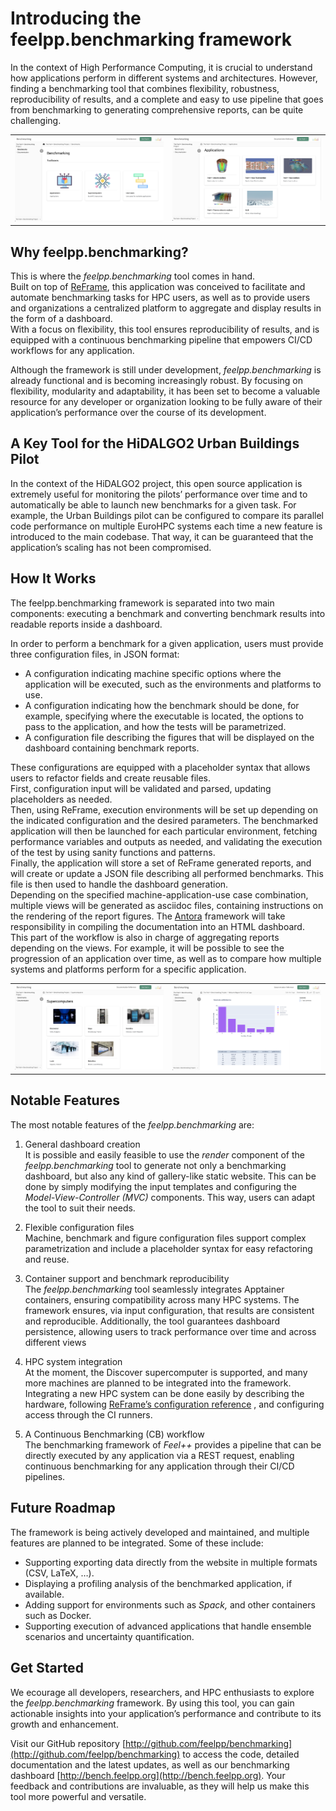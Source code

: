 # Introducing the feelpp.benchmarking framework

In the context of High Performance Computing, it is crucial to understand how applications perform in different systems and architectures. However, finding a benchmarking tool that combines flexibility, robustness, reproducibility of results, and a complete and easy to use pipeline that goes from benchmarking to generating comprehensive reports, can be quite challenging. 

|   |   |
| --- | --- |
| ![Benchmarking Dashboard](https://github.com/feelpp/blogs/blob/main/dasbhoard-base.png) | ![Benchmarking Applications](https://github.com/feelpp/blogs/blob/main/dashboard-applications.png) |

## Why feelpp.benchmarking?
This is where the *feelpp.benchmarking* tool comes in hand.    
Built on top of [ReFrame](https://reframe-hpc.readthedocs.io/en/stable/), this application was conceived to facilitate and automate benchmarking tasks for HPC users, as well as to provide users and organizations a centralized platform to aggregate and display results in the form of a dashboard.  
With a focus on flexibility, this tool ensures reproducibility of results, and is equipped with a continuous benchmarking pipeline that empowers CI/CD workflows for any application.

Although the framework is still under development, *feelpp.benchmarking* is already functional and is becoming increasingly robust. By focusing on flexibility, modularity and adaptability, it has been set to become a valuable resource for any developer or organization looking to be fully aware of their application’s performance over the course of its development.


## A Key Tool for the HiDALGO2 Urban Buildings Pilot

In the context of the HiDALGO2 project, this open source application is extremely useful for monitoring the pilots’ performance over time and to automatically be able to launch new benchmarks for a given task. For example, the Urban Buildings pilot can be configured to compare its parallel code performance on multiple EuroHPC systems each time a new feature is introduced to the main codebase. That way, it can be guaranteed that the application’s scaling has not been compromised.

## How It Works

The feelpp.benchmarking framework is separated into two main components: executing a benchmark and converting benchmark results into readable reports inside a dashboard. 

In order to perform a benchmark for a given application, users must provide three configuration files, in JSON format: 

- A configuration indicating machine specific options where the application will be executed, such as the environments and platforms to use.  
- A configuration indicating how the benchmark should be done, for example, specifying where the executable is located, the options to pass to the application, and how the tests will be parametrized.  
- A configuration file describing the figures that will be displayed on the dashboard containing benchmark reports.

These configurations are equipped with a placeholder syntax that allows users to refactor fields and create reusable files.  
First, configuration input will be validated and parsed, updating placeholders as needed.   
Then, using ReFrame, execution environments will be set up depending on the indicated configuration and the desired parameters. The benchmarked application will then be launched for each particular environment, fetching performance variables and outputs as needed, and validating the execution of the test by using sanity functions and patterns.   
Finally, the application will store a set of ReFrame generated reports, and will create or update a JSON file describing all performed benchmarks. This file is then used to handle the dashboard generation.  
Depending on the specified machine-application-use case combination, multiple views will be generated as asciidoc files, containing instructions on the rendering of the report figures. The [Antora](https://antora.org) framework will take responsibility in compiling the documentation into an HTML dashboard.   
This part of the workflow is also in charge of aggregating reports depending on the views. For example, it will be possible to see the progression of an application over time, as well as to compare how multiple systems and platforms perform for a specific application.

|   |   |
| --- | --- |
| ![Benchmarking Supercomputers](https://github.com/feelpp/blogs/blob/main/dashboard-supercomputers.png) | ![Benchmark Glimpse](https://github.com/feelpp/blogs/blob/main/dashboard-benchmark-glimpse.png) |

## Notable Features

The most notable features of the *feelpp.benchmarking* are:

1. General dashboard creation  
   It is possible and easily feasible to use the *render* component of the *feelpp.benchmarking* tool to generate not only a benchmarking dashboard, but also any kind of gallery-like static website. This can be done by simply modifying the input templates and configuring the *Model-View-Controller (MVC)* components. This way, users can adapt the tool to suit their needs.  
     
2. Flexible configuration files  
   Machine, benchmark and figure configuration files support complex parametrization and include a placeholder syntax for easy refactoring and reuse. 

3. Container support and benchmark reproducibility  
   The *feelpp.benchmarking* tool seamlessly integrates Apptainer containers, ensuring compatibility across many HPC systems. The framework ensures, via input configuration, that results are consistent and reproducible. Additionally, the tool guarantees dashboard persistence, allowing users to track performance over time and across different views

4. HPC system integration  
   At the moment, the Discover supercomputer is supported, and many more machines are planned to be integrated into the framework. Integrating a new HPC system can be done easily by describing the hardware, following [ReFrame’s configuration reference](https://reframe-hpc.readthedocs.io/en/stable/config_reference.html) , and configuring access through the CI runners.

5. A Continuous Benchmarking (CB) workflow  
   The benchmarking framework of *Feel++* provides a pipeline that can be directly executed by any application via a REST request, enabling continuous benchmarking for any application through their CI/CD pipelines.

## Future Roadmap

The framework is being actively developed and maintained, and multiple features are planned to be integrated. Some of these include: 

- Supporting exporting data directly from the website in multiple formats (CSV, LaTeX, …).   
- Displaying a profiling analysis of the benchmarked application, if available.  
- Adding support for environments such as *Spack,* and other containers such as Docker.  
- Supporting execution of advanced applications that handle ensemble scenarios and uncertainty quantification. 

## Get Started

We ecourage all developers, researchers, and HPC enthusiasts to explore the *feelpp.benchmarking* framework. By using this tool, you can gain actionable insights into your application’s performance and contribute to its growth and enhancement.

Visit our GitHub repository [http://github.com/feelpp/benchmarking](http://github.com/feelpp/benchmarking) to access the code, detailed documentation and the latest updates, as well as our benchmarking dashboard [http://bench.feelpp.org](http://bench.feelpp.org). Your feedback and contributions are invaluable, as they will help us make this tool more powerful and versatile.

